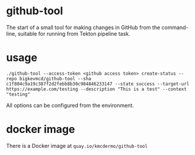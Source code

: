 # github-tool

The start of a small tool for making changes in GitHub from the command-line,
suitable for running from Tekton pipeline task.

# usage

 ```shell
 ./github-tool --access-token <github access token> create-status --repo bigkevmcd/github-tool --sha c1f804c9a19c387f2d2febb8b30c984846233147 --state success --target-url https://example.com/testing --description "This is a test" --context "testing"
  ```

All options can be configured from the environment.

# docker image

  There is a Docker image at `quay.io/kmcdermo/github-tool`
